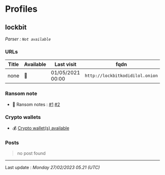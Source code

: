 # Profiles

## **lockbit**

> 

_Parser : `Not available`_

### URLs
| Title | Available | Last visit | fqdn | Screenshot 
|---|---|---|---|---|
| none | 🔴 | 01/05/2021 00:00 | `http://lockbitkodidilol.onion` | ❌ | 


### Ransom note
* 📝 Ransom notes :  <a href="/ransomware_notes/lockbit/lockbit2.txt" target=_blank>#1</a>  <a href="/ransomware_notes/lockbit/lockbit3.txt" target=_blank>#2</a> 

### Crypto wallets
* 💰 <a href="/#/crypto/lockbit.md">Crypto wallet(s) available</a>


### Posts

> no post found


 --- 


Last update : _Monday 27/02/2023 05.21 (UTC)_
